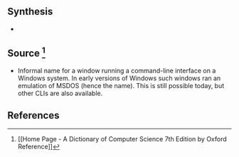 ## Synthesis
- 
## Source [^1]
- Informal name for a window running a command-line interface on a Windows system. In early versions of Windows such windows ran an emulation of MSDOS (hence the name). This is still possible today, but other CLIs are also available.
## References

[^1]: [[Home Page - A Dictionary of Computer Science 7th Edition by Oxford Reference]]